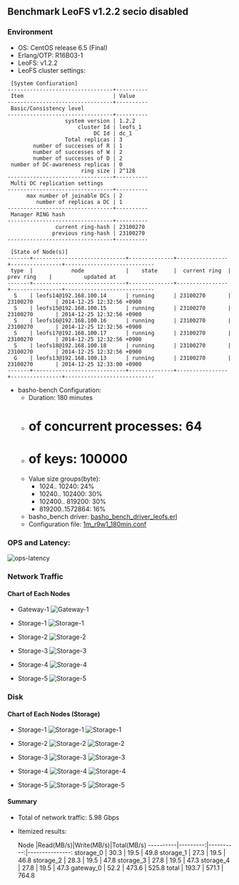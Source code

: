## Benchmark LeoFS v1.2.2 secio disabled

### Environment

* OS: CentOS release 6.5 (Final)
* Erlang/OTP: R16B03-1
* LeoFS: v1.2.2
* LeoFS cluster settings:

```
 [System Confiuration]
---------------------------------+----------
 Item                            | Value    
---------------------------------+----------
 Basic/Consistency level
---------------------------------+----------
                  system version | 1.2.2
                      cluster Id | leofs_1
                           DC Id | dc_1
                  Total replicas | 3
        number of successes of R | 1
        number of successes of W | 2
        number of successes of D | 2
 number of DC-awareness replicas | 0
                       ring size | 2^128
---------------------------------+----------
 Multi DC replication settings
---------------------------------+----------
      max number of joinable DCs | 2
         number of replicas a DC | 1
---------------------------------+----------
 Manager RING hash
---------------------------------+----------
               current ring-hash | 23100270
              previous ring-hash | 23100270
---------------------------------+----------

 [State of Node(s)]
-------+-----------------------------+--------------+----------------+----------------+----------------------------
 type  |            node             |    state     |  current ring  |   prev ring    |          updated at         
-------+-----------------------------+--------------+----------------+----------------+----------------------------
  S    | leofs14@192.168.100.14      | running      | 23100270       | 23100270       | 2014-12-25 12:32:56 +0900
  S    | leofs15@192.168.100.15      | running      | 23100270       | 23100270       | 2014-12-25 12:32:56 +0900
  S    | leofs16@192.168.100.16      | running      | 23100270       | 23100270       | 2014-12-25 12:32:56 +0900
  S    | leofs17@192.168.100.17      | running      | 23100270       | 23100270       | 2014-12-25 12:32:56 +0900
  S    | leofs18@192.168.100.18      | running      | 23100270       | 23100270       | 2014-12-25 12:32:56 +0900
  G    | leofs13@192.168.100.13      | running      | 23100270       | 23100270       | 2014-12-25 12:33:00 +0900
-------+-----------------------------+--------------+----------------+----------------+----------------------------

```

* basho-bench Configuration:
    * Duration: 180 minutes
    * # of concurrent processes: 64
    * # of keys: 100000
    * Value size groups(byte):
        *   1024..  10240: 24%
        *  10240.. 102400: 30%
        * 102400.. 819200: 30%
        * 819200..1572864: 16%
    * basho_bench driver: [basho_bench_driver_leofs.erl](https://github.com/leo-project/leofs/blob/develop/test/src/basho_bench_driver_leofs.erl)
    * Configuration file: [1m_r9w1_180min.conf](20141225_123416/1m_r9w1_180min.conf)

### OPS and Latency:

![ops-latency](20141225_123416/summary.png)

### Network Traffic
#### Chart of Each Nodes

* Gateway-1
![Gateway-1](leofs13_20141225_123415/sar_1_20141225_123415_p1p1-if1.png)

* Storage-1
![Storage-1](leofs14_20141225_123415/sar_3_20141225_123415_p1p1-if1.png)

* Storage-2
![Storage-2](leofs15_20141225_123415/sar_3_20141225_123415_p1p1-if1.png)

* Storage-3
![Storage-3](leofs16_20141225_123415/sar_3_20141225_123415_p1p1-if1.png)

* Storage-4
![Storage-4](leofs17_20141225_123415/sar_3_20141225_123415_p1p1-if1.png)

* Storage-5
![Storage-5](leofs18_20141225_123415/sar_2_20141225_123415_p1p1-if1.png)


### Disk
#### Chart of Each Nodes (Storage)

* Storage-1
![Storage-1](leofs14_20141225_123415/sar_3_20141225_123415_dev8-16-t1.png)
![Storage-1](leofs14_20141225_123415/sar_3_20141225_123415_dev8-16-t2.png)

* Storage-2
![Storage-2](leofs15_20141225_123415/sar_3_20141225_123415_dev8-16-t1.png)
![Storage-2](leofs15_20141225_123415/sar_3_20141225_123415_dev8-16-t2.png)

* Storage-3
![Storage-3](leofs16_20141225_123415/sar_3_20141225_123415_dev8-16-t1.png)
![Storage-3](leofs16_20141225_123415/sar_3_20141225_123415_dev8-16-t2.png)

* Storage-4
![Storage-4](leofs17_20141225_123415/sar_3_20141225_123415_dev8-16-t1.png)
![Storage-4](leofs17_20141225_123415/sar_3_20141225_123415_dev8-16-t2.png)

* Storage-5
![Storage-5](leofs18_20141225_123415/sar_2_20141225_123415_dev8-16-t1.png)
![Storage-5](leofs18_20141225_123415/sar_2_20141225_123415_dev8-16-t2.png)


#### Summary

* Total of network traffic: 5.98 Gbps
* Itemized results:

   Node   |Read(MB/s)|Write(MB/s)|Total(MB/s)
----------|---------:|----------:|---------------:
storage_0 |     30.3 |      19.5 |      49.8
storage_1 |     27.3 |      19.5 |      46.8
storage_2 |     28.3 |      19.5 |      47.8
storage_3 |     27.8 |      19.5 |      47.3
storage_4 |     27.8 |      19.5 |      47.3
gateway_0 |     52.2 |     473.6 |     525.8
total     |    193.7 |     571.1 |     764.8

